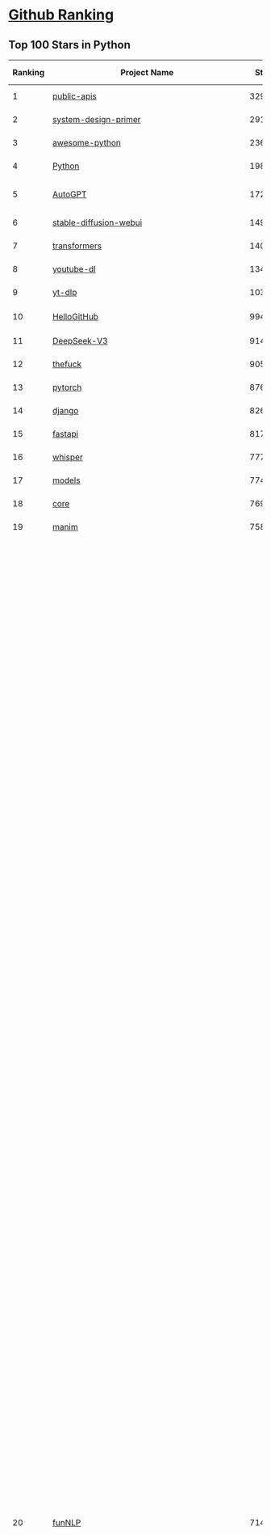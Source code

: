 [Github Ranking](../README.md)
==========

## Top 100 Stars in Python

| Ranking | Project Name | Stars | Forks | Language | Open Issues | Description | Last Commit |
| ------- | ------------ | ----- | ----- | -------- | ----------- | ----------- | ----------- |
| 1 | [public-apis](https://github.com/public-apis/public-apis) | 329407 | 34926 | Python | 51 | A collective list of free APIs | 2024-10-31T19:50:02Z |
| 2 | [system-design-primer](https://github.com/donnemartin/system-design-primer) | 291278 | 48402 | Python | 235 | Learn how to design large-scale systems. Prep for the system design interview.  Includes Anki flashcards. | 2024-12-02T01:10:39Z |
| 3 | [awesome-python](https://github.com/vinta/awesome-python) | 236449 | 25386 | Python | 0 | An opinionated list of awesome Python frameworks, libraries, software and resources. | 2024-08-11T17:10:18Z |
| 4 | [Python](https://github.com/TheAlgorithms/Python) | 198003 | 46371 | Python | 63 | All Algorithms implemented in Python | 2025-03-08T21:52:20Z |
| 5 | [AutoGPT](https://github.com/Significant-Gravitas/AutoGPT) | 172656 | 45246 | Python | 177 | AutoGPT is the vision of accessible AI for everyone, to use and to build on. Our mission is to provide the tools, so that you can focus on what matters. | 2025-03-08T23:24:44Z |
| 6 | [stable-diffusion-webui](https://github.com/AUTOMATIC1111/stable-diffusion-webui) | 149068 | 27831 | Python | 2310 | Stable Diffusion web UI | 2025-03-04T16:11:29Z |
| 7 | [transformers](https://github.com/huggingface/transformers) | 140830 | 28217 | Python | 1018 | 🤗 Transformers: State-of-the-art Machine Learning for Pytorch, TensorFlow, and JAX. | 2025-03-08T17:59:32Z |
| 8 | [youtube-dl](https://github.com/ytdl-org/youtube-dl) | 134574 | 10228 | Python | 3691 | Command-line program to download videos from YouTube.com and other video sites | 2025-02-28T01:02:20Z |
| 9 | [yt-dlp](https://github.com/yt-dlp/yt-dlp) | 103197 | 8093 | Python | 1522 | A feature-rich command-line audio/video downloader | 2025-03-07T21:14:38Z |
| 10 | [HelloGitHub](https://github.com/521xueweihan/HelloGitHub) | 99432 | 9833 | Python | 199 | :octocat: 分享 GitHub 上有趣、入门级的开源项目。Share interesting, entry-level open source projects on GitHub. | 2025-02-28T06:18:37Z |
| 11 | [DeepSeek-V3](https://github.com/deepseek-ai/DeepSeek-V3) | 91439 | 14778 | Python | 98 | None | 2025-02-24T03:50:20Z |
| 12 | [thefuck](https://github.com/nvbn/thefuck) | 90560 | 3632 | Python | 277 | Magnificent app which corrects your previous console command. | 2024-07-19T14:56:13Z |
| 13 | [pytorch](https://github.com/pytorch/pytorch) | 87679 | 23556 | Python | 14594 | Tensors and Dynamic neural networks in Python with strong GPU acceleration | 2025-03-09T04:01:32Z |
| 14 | [django](https://github.com/django/django) | 82629 | 32349 | Python | 0 | The Web framework for perfectionists with deadlines. | 2025-03-07T14:36:51Z |
| 15 | [fastapi](https://github.com/fastapi/fastapi) | 81789 | 7054 | Python | 52 | FastAPI framework, high performance, easy to learn, fast to code, ready for production | 2025-03-07T03:25:47Z |
| 16 | [whisper](https://github.com/openai/whisper) | 77733 | 9319 | Python | 0 | Robust Speech Recognition via Large-Scale Weak Supervision | 2025-01-04T20:56:17Z |
| 17 | [models](https://github.com/tensorflow/models) | 77433 | 45669 | Python | 1063 | Models and examples built with TensorFlow | 2025-03-08T00:16:34Z |
| 18 | [core](https://github.com/home-assistant/core) | 76969 | 32784 | Python | 2825 | :house_with_garden: Open source home automation that puts local control and privacy first. | 2025-03-09T03:42:57Z |
| 19 | [manim](https://github.com/3b1b/manim) | 75854 | 6594 | Python | 438 | Animation engine for explanatory math videos | 2025-02-26T15:52:59Z |
| 20 | [funNLP](https://github.com/fighting41love/funNLP) | 71469 | 14727 | Python | 30 | 中英文敏感词、语言检测、中外手机/电话归属地/运营商查询、名字推断性别、手机号抽取、身份证抽取、邮箱抽取、中日文人名库、中文缩写库、拆字词典、词汇情感值、停用词、反动词表、暴恐词表、繁简体转换、英文模拟中文发音、汪峰歌词生成器、职业名称词库、同义词库、反义词库、否定词库、汽车品牌词库、汽车零件词库、连续英文切割、各种中文词向量、公司名字大全、古诗词库、IT词库、财经词库、成语词库、地名词库、历史名人词库、诗词词库、医学词库、饮食词库、法律词库、汽车词库、动物词库、中文聊天语料、中文谣言数据、百度中文问答数据集、句子相似度匹配算法集合、bert资源、文本生成&摘要相关工具、cocoNLP信息抽取工具、国内电话号码正则匹配、清华大学XLORE:中英文跨语言百科知识图谱、清华大学人工智能技术系列报告、自然语言生成、NLU太难了系列、自动对联数据及机器人、用户名黑名单列表、罪名法务名词及分类模型、微信公众号语料、cs224n深度学习自然语言处理课程、中文手写汉字识别、中文自然语言处理 语料/数据集、变量命名神器、分词语料库+代码、任务型对话英文数据集、ASR 语音数据集 + 基于深度学习的中文语音识别系统、笑声检测器、Microsoft多语言数字/单位/如日期时间识别包、中华新华字典数据库及api(包括常用歇后语、成语、词语和汉字)、文档图谱自动生成、SpaCy 中文模型、Common Voice语音识别数据集新版、神经网络关系抽取、基于bert的命名实体识别、关键词(Keyphrase)抽取包pke、基于医疗领域知识图谱的问答系统、基于依存句法与语义角色标注的事件三元组抽取、依存句法分析4万句高质量标注数据、cnocr：用来做中文OCR的Python3包、中文人物关系知识图谱项目、中文nlp竞赛项目及代码汇总、中文字符数据、speech-aligner: 从“人声语音”及其“语言文本”产生音素级别时间对齐标注的工具、AmpliGraph: 知识图谱表示学习(Python)库：知识图谱概念链接预测、Scattertext 文本可视化(python)、语言/知识表示工具：BERT & ERNIE、中文对比英文自然语言处理NLP的区别综述、Synonyms中文近义词工具包、HarvestText领域自适应文本挖掘工具（新词发现-情感分析-实体链接等）、word2word：(Python)方便易用的多语言词-词对集：62种语言/3,564个多语言对、语音识别语料生成工具：从具有音频/字幕的在线视频创建自动语音识别(ASR)语料库、构建医疗实体识别的模型（包含词典和语料标注）、单文档非监督的关键词抽取、Kashgari中使用gpt-2语言模型、开源的金融投资数据提取工具、文本自动摘要库TextTeaser: 仅支持英文、人民日报语料处理工具集、一些关于自然语言的基本模型、基于14W歌曲知识库的问答尝试--功能包括歌词接龙and已知歌词找歌曲以及歌曲歌手歌词三角关系的问答、基于Siamese bilstm模型的相似句子判定模型并提供训练数据集和测试数据集、用Transformer编解码模型实现的根据Hacker News文章标题自动生成评论、用BERT进行序列标记和文本分类的模板代码、LitBank：NLP数据集——支持自然语言处理和计算人文学科任务的100部带标记英文小说语料、百度开源的基准信息抽取系统、虚假新闻数据集、Facebook: LAMA语言模型分析，提供Transformer-XL/BERT/ELMo/GPT预训练语言模型的统一访问接口、CommonsenseQA：面向常识的英文QA挑战、中文知识图谱资料、数据及工具、各大公司内部里大牛分享的技术文档 PDF 或者 PPT、自然语言生成SQL语句（英文）、中文NLP数据增强（EDA）工具、英文NLP数据增强工具 、基于医药知识图谱的智能问答系统、京东商品知识图谱、基于mongodb存储的军事领域知识图谱问答项目、基于远监督的中文关系抽取、语音情感分析、中文ULMFiT-情感分析-文本分类-语料及模型、一个拍照做题程序、世界各国大规模人名库、一个利用有趣中文语料库 qingyun 训练出来的中文聊天机器人、中文聊天机器人seqGAN、省市区镇行政区划数据带拼音标注、教育行业新闻语料库包含自动文摘功能、开放了对话机器人-知识图谱-语义理解-自然语言处理工具及数据、中文知识图谱：基于百度百科中文页面-抽取三元组信息-构建中文知识图谱、masr: 中文语音识别-提供预训练模型-高识别率、Python音频数据增广库、中文全词覆盖BERT及两份阅读理解数据、ConvLab：开源多域端到端对话系统平台、中文自然语言处理数据集、基于最新版本rasa搭建的对话系统、基于TensorFlow和BERT的管道式实体及关系抽取、一个小型的证券知识图谱/知识库、复盘所有NLP比赛的TOP方案、OpenCLaP：多领域开源中文预训练语言模型仓库、UER：基于不同语料+编码器+目标任务的中文预训练模型仓库、中文自然语言处理向量合集、基于金融-司法领域(兼有闲聊性质)的聊天机器人、g2pC：基于上下文的汉语读音自动标记模块、Zincbase 知识图谱构建工具包、诗歌质量评价/细粒度情感诗歌语料库、快速转化「中文数字」和「阿拉伯数字」、百度知道问答语料库、基于知识图谱的问答系统、jieba_fast 加速版的jieba、正则表达式教程、中文阅读理解数据集、基于BERT等最新语言模型的抽取式摘要提取、Python利用深度学习进行文本摘要的综合指南、知识图谱深度学习相关资料整理、维基大规模平行文本语料、StanfordNLP 0.2.0：纯Python版自然语言处理包、NeuralNLP-NeuralClassifier：腾讯开源深度学习文本分类工具、端到端的封闭域对话系统、中文命名实体识别：NeuroNER vs. BertNER、新闻事件线索抽取、2019年百度的三元组抽取比赛：“科学空间队”源码、基于依存句法的开放域文本知识三元组抽取和知识库构建、中文的GPT2训练代码、ML-NLP - 机器学习(Machine Learning)NLP面试中常考到的知识点和代码实现、nlp4han:中文自然语言处理工具集(断句/分词/词性标注/组块/句法分析/语义分析/NER/N元语法/HMM/代词消解/情感分析/拼写检查、XLM：Facebook的跨语言预训练语言模型、用基于BERT的微调和特征提取方法来进行知识图谱百度百科人物词条属性抽取、中文自然语言处理相关的开放任务-数据集-当前最佳结果、CoupletAI - 基于CNN+Bi-LSTM+Attention 的自动对对联系统、抽象知识图谱、MiningZhiDaoQACorpus - 580万百度知道问答数据挖掘项目、brat rapid annotation tool: 序列标注工具、大规模中文知识图谱数据：1.4亿实体、数据增强在机器翻译及其他nlp任务中的应用及效果、allennlp阅读理解:支持多种数据和模型、PDF表格数据提取工具 、 Graphbrain：AI开源软件库和科研工具，目的是促进自动意义提取和文本理解以及知识的探索和推断、简历自动筛选系统、基于命名实体识别的简历自动摘要、中文语言理解测评基准，包括代表性的数据集&基准模型&语料库&排行榜、树洞 OCR 文字识别 、从包含表格的扫描图片中识别表格和文字、语声迁移、Python口语自然语言处理工具集(英文)、 similarity：相似度计算工具包，java编写、海量中文预训练ALBERT模型 、Transformers 2.0 、基于大规模音频数据集Audioset的音频增强 、Poplar：网页版自然语言标注工具、图片文字去除，可用于漫画翻译 、186种语言的数字叫法库、Amazon发布基于知识的人-人开放领域对话数据集 、中文文本纠错模块代码、繁简体转换 、 Python实现的多种文本可读性评价指标、类似于人名/地名/组织机构名的命名体识别数据集 、东南大学《知识图谱》研究生课程(资料)、. 英文拼写检查库 、 wwsearch是企业微信后台自研的全文检索引擎、CHAMELEON：深度学习新闻推荐系统元架构 、 8篇论文梳理BERT相关模型进展与反思、DocSearch：免费文档搜索引擎、 LIDA：轻量交互式对话标注工具 、aili - the fastest in-memory index in the East 东半球最快并发索引 、知识图谱车音工作项目、自然语言生成资源大全 、中日韩分词库mecab的Python接口库、中文文本摘要/关键词提取、汉字字符特征提取器 (featurizer)，提取汉字的特征（发音特征、字形特征）用做深度学习的特征、中文生成任务基准测评 、中文缩写数据集、中文任务基准测评 - 代表性的数据集-基准(预训练)模型-语料库-baseline-工具包-排行榜、PySS3：面向可解释AI的SS3文本分类器机器可视化工具 、中文NLP数据集列表、COPE - 格律诗编辑程序、doccano：基于网页的开源协同多语言文本标注工具 、PreNLP：自然语言预处理库、简单的简历解析器，用来从简历中提取关键信息、用于中文闲聊的GPT2模型：GPT2-chitchat、基于检索聊天机器人多轮响应选择相关资源列表(Leaderboards、Datasets、Papers)、(Colab)抽象文本摘要实现集锦(教程 、词语拼音数据、高效模糊搜索工具、NLP数据增广资源集、微软对话机器人框架 、 GitHub Typo Corpus：大规模GitHub多语言拼写错误/语法错误数据集、TextCluster：短文本聚类预处理模块 Short text cluster、面向语音识别的中文文本规范化、BLINK：最先进的实体链接库、BertPunc：基于BERT的最先进标点修复模型、Tokenizer：快速、可定制的文本词条化库、中文语言理解测评基准，包括代表性的数据集、基准(预训练)模型、语料库、排行榜、spaCy 医学文本挖掘与信息提取 、 NLP任务示例项目代码集、 python拼写检查库、chatbot-list - 行业内关于智能客服、聊天机器人的应用和架构、算法分享和介绍、语音质量评价指标(MOSNet, BSSEval, STOI, PESQ, SRMR)、 用138GB语料训练的法文RoBERTa预训练语言模型 、BERT-NER-Pytorch：三种不同模式的BERT中文NER实验、无道词典 - 有道词典的命令行版本，支持英汉互查和在线查询、2019年NLP亮点回顾、 Chinese medical dialogue data 中文医疗对话数据集 、最好的汉字数字(中文数字)-阿拉伯数字转换工具、 基于百科知识库的中文词语多词义/义项获取与特定句子词语语义消歧、awesome-nlp-sentiment-analysis - 情感分析、情绪原因识别、评价对象和评价词抽取、LineFlow：面向所有深度学习框架的NLP数据高效加载器、中文医学NLP公开资源整理 、MedQuAD：(英文)医学问答数据集、将自然语言数字串解析转换为整数和浮点数、Transfer Learning in Natural Language Processing (NLP) 、面向语音识别的中文/英文发音辞典、Tokenizers：注重性能与多功能性的最先进分词器、CLUENER 细粒度命名实体识别 Fine Grained Named Entity Recognition、 基于BERT的中文命名实体识别、中文谣言数据库、NLP数据集/基准任务大列表、nlp相关的一些论文及代码, 包括主题模型、词向量(Word Embedding)、命名实体识别(NER)、文本分类(Text Classificatin)、文本生成(Text Generation)、文本相似性(Text Similarity)计算等，涉及到各种与nlp相关的算法，基于keras和tensorflow 、Python文本挖掘/NLP实战示例、 Blackstone：面向非结构化法律文本的spaCy pipeline和NLP模型通过同义词替换实现文本“变脸” 、中文 预训练 ELECTREA 模型: 基于对抗学习 pretrain Chinese Model 、albert-chinese-ner - 用预训练语言模型ALBERT做中文NER 、基于GPT2的特定主题文本生成/文本增广、开源预训练语言模型合集、多语言句向量包、编码、标记和实现：一种可控高效的文本生成方法、 英文脏话大列表 、attnvis：GPT2、BERT等transformer语言模型注意力交互可视化、CoVoST：Facebook发布的多语种语音-文本翻译语料库，包括11种语言(法语、德语、荷兰语、俄语、西班牙语、意大利语、土耳其语、波斯语、瑞典语、蒙古语和中文)的语音、文字转录及英文译文、Jiagu自然语言处理工具 - 以BiLSTM等模型为基础，提供知识图谱关系抽取 中文分词 词性标注 命名实体识别 情感分析 新词发现 关键词 文本摘要 文本聚类等功能、用unet实现对文档表格的自动检测，表格重建、NLP事件提取文献资源列表 、 金融领域自然语言处理研究资源大列表、CLUEDatasetSearch - 中英文NLP数据集：搜索所有中文NLP数据集，附常用英文NLP数据集 、medical_NER - 中文医学知识图谱命名实体识别 、(哈佛)讲因果推理的免费书、知识图谱相关学习资料/数据集/工具资源大列表、Forte：灵活强大的自然语言处理pipeline工具集 、Python字符串相似性算法库、PyLaia：面向手写文档分析的深度学习工具包、TextFooler：针对文本分类/推理的对抗文本生成模块、Haystack：灵活、强大的可扩展问答(QA)框架、中文关键短语抽取工具 | 2024-05-10T07:38:24Z |
| 21 | [ComfyUI](https://github.com/comfyanonymous/ComfyUI) | 70197 | 7564 | Python | 2002 | The most powerful and modular diffusion model GUI, api and backend with a graph/nodes interface. | 2025-03-09T01:59:39Z |
| 22 | [devops-exercises](https://github.com/bregman-arie/devops-exercises) | 69936 | 15568 | Python | 33 | Linux, Jenkins, AWS, SRE, Prometheus, Docker, Python, Ansible, Git, Kubernetes, Terraform, OpenStack, SQL, NoSQL, Azure, GCP, DNS, Elastic, Network, Virtualization. DevOps Interview Questions | 2025-01-25T17:57:43Z |
| 23 | [flask](https://github.com/pallets/flask) | 69003 | 16310 | Python | 5 | The Python micro framework for building web applications. | 2025-01-05T17:10:05Z |
| 24 | [screenshot-to-code](https://github.com/abi/screenshot-to-code) | 68918 | 8473 | Python | 96 | Drop in a screenshot and convert it to clean code (HTML/Tailwind/React/Vue) | 2025-02-25T21:04:08Z |
| 25 | [gpt_academic](https://github.com/binary-husky/gpt_academic) | 67821 | 8319 | Python | 249 | 为GPT/GLM等LLM大语言模型提供实用化交互接口，特别优化论文阅读/润色/写作体验，模块化设计，支持自定义快捷按钮&函数插件，支持Python和C++等项目剖析&自译解功能，PDF/LaTex论文翻译&总结功能，支持并行问询多种LLM模型，支持chatglm3等本地模型。接入通义千问, deepseekcoder, 讯飞星火, 文心一言, llama2, rwkv, claude2, moss等。 | 2025-03-08T16:04:59Z |
| 26 | [awesome-machine-learning](https://github.com/josephmisiti/awesome-machine-learning) | 67145 | 14805 | Python | 0 | A curated list of awesome Machine Learning frameworks, libraries and software. | 2025-02-13T13:51:00Z |
| 27 | [d2l-zh](https://github.com/d2l-ai/d2l-zh) | 66580 | 11334 | Python | 0 | 《动手学深度学习》：面向中文读者、能运行、可讨论。中英文版被70多个国家的500多所大学用于教学。 | 2024-07-30T09:32:19Z |
| 28 | [cpython](https://github.com/python/cpython) | 65648 | 31270 | Python | 7212 | The Python programming language | 2025-03-08T21:45:48Z |
| 29 | [ansible](https://github.com/ansible/ansible) | 64246 | 23990 | Python | 555 | Ansible is a radically simple IT automation platform that makes your applications and systems easier to deploy and maintain. Automate everything from code deployment to network configuration to cloud management, in a language that approaches plain English, using SSH, with no agents to install on remote systems. https://docs.ansible.com. | 2025-03-06T14:30:43Z |
| 30 | [gpt4free](https://github.com/xtekky/gpt4free) | 63778 | 13561 | Python | 46 | The official gpt4free repository \| various collection of powerful language models \| o3 and deepseek r1, gpt-4.5 | 2025-03-06T19:18:08Z |
| 31 | [PayloadsAllTheThings](https://github.com/swisskyrepo/PayloadsAllTheThings) | 63740 | 15088 | Python | 0 | A list of useful payloads and bypass for Web Application Security and Pentest/CTF | 2025-03-07T11:16:15Z |
| 32 | [sherlock](https://github.com/sherlock-project/sherlock) | 62886 | 7249 | Python | 84 | Hunt down social media accounts by username across social networks | 2025-02-17T06:07:27Z |
| 33 | [keras](https://github.com/keras-team/keras) | 62665 | 19535 | Python | 223 | Deep Learning for humans | 2025-03-08T23:56:58Z |
| 34 | [scikit-learn](https://github.com/scikit-learn/scikit-learn) | 61351 | 25662 | Python | 1585 | scikit-learn: machine learning in Python | 2025-03-08T03:18:14Z |
| 35 | [new-pac](https://github.com/Alvin9999/new-pac) | 59186 | 9780 | Python | 423 | 翻墙-科学上网、自由上网、免费科学上网、免费翻墙、fanqiang、油管youtube/视频下载、软件、VPN、一键翻墙浏览器，vps一键搭建翻墙服务器脚本/教程，免费shadowsocks/ss/ssr/v2ray/goflyway账号/节点，翻墙梯子，电脑、手机、iOS、安卓、windows、Mac、Linux、路由器翻墙、科学上网、youtube视频下载、youtube油管镜像/免翻墙网站、美区apple id共享账号、翻墙-科学上网-梯子 | 2025-03-09T04:02:02Z |
| 36 | [annotated_deep_learning_paper_implementations](https://github.com/labmlai/annotated_deep_learning_paper_implementations) | 59040 | 5991 | Python | 31 | 🧑‍🏫 60+ Implementations/tutorials of deep learning papers with side-by-side notes 📝; including transformers (original, xl, switch, feedback, vit, ...), optimizers (adam, adabelief, sophia, ...), gans(cyclegan, stylegan2, ...), 🎮 reinforcement learning (ppo, dqn), capsnet, distillation, ... 🧠 | 2024-08-24T09:18:59Z |
| 37 | [open-interpreter](https://github.com/OpenInterpreter/open-interpreter) | 58610 | 5001 | Python | 211 | A natural language interface for computers | 2025-01-24T13:02:04Z |
| 38 | [localstack](https://github.com/localstack/localstack) | 57966 | 4101 | Python | 269 | 💻 A fully functional local AWS cloud stack. Develop and test your cloud & Serverless apps offline | 2025-03-07T17:55:19Z |
| 39 | [llama](https://github.com/meta-llama/llama) | 57816 | 9714 | Python | 423 | Inference code for Llama models | 2025-01-26T21:42:26Z |
| 40 | [private-gpt](https://github.com/zylon-ai/private-gpt) | 55381 | 7420 | Python | 240 | Interact with your documents using the power of GPT, 100% privately, no data leaks | 2024-11-13T19:30:32Z |
| 41 | [you-get](https://github.com/soimort/you-get) | 55264 | 9731 | Python | 0 | :arrow_double_down: Dumb downloader that scrapes the web | 2025-01-04T02:13:08Z |
| 42 | [scrapy](https://github.com/scrapy/scrapy) | 54465 | 10691 | Python | 436 | Scrapy, a fast high-level web crawling & scraping framework for Python. | 2025-03-08T16:50:54Z |
| 43 | [face_recognition](https://github.com/ageitgey/face_recognition) | 54302 | 13566 | Python | 760 | The world's simplest facial recognition api for Python and the command line | 2024-08-21T06:22:36Z |
| 44 | [Real-Time-Voice-Cloning](https://github.com/CorentinJ/Real-Time-Voice-Cloning) | 53679 | 8904 | Python | 199 | Clone a voice in 5 seconds to generate arbitrary speech in real-time | 2024-08-14T19:54:03Z |
| 45 | [faceswap](https://github.com/deepfakes/faceswap) | 53424 | 13347 | Python | 30 | Deepfakes Software For All | 2025-02-26T17:55:37Z |
| 46 | [gpt-engineer](https://github.com/AntonOsika/gpt-engineer) | 53290 | 6964 | Python | 22 | Platform to experiment with the AI Software Engineer. Terminal based. NOTE: Very different from https://gptengineer.app | 2024-11-17T22:47:32Z |
| 47 | [openpilot](https://github.com/commaai/openpilot) | 52815 | 9518 | Python | 118 | openpilot is an operating system for robotics. Currently, it upgrades the driver assistance system on 275+ supported cars. | 2025-03-09T03:06:50Z |
| 48 | [yolov5](https://github.com/ultralytics/yolov5) | 52763 | 16743 | Python | 208 | YOLOv5 🚀 in PyTorch > ONNX > CoreML > TFLite | 2025-01-30T16:42:48Z |
| 49 | [requests](https://github.com/psf/requests) | 52585 | 9398 | Python | 190 | A simple, yet elegant, HTTP library. | 2025-02-20T18:43:14Z |
| 50 | [hackingtool](https://github.com/Z4nzu/hackingtool) | 51820 | 5587 | Python | 48 | ALL IN ONE Hacking Tool For Hackers | 2025-03-03T15:17:19Z |
| 51 | [rich](https://github.com/Textualize/rich) | 51131 | 1794 | Python | 202 | Rich is a Python library for rich text and beautiful formatting in the terminal. | 2024-12-02T16:01:57Z |
| 52 | [langflow](https://github.com/langflow-ai/langflow) | 50743 | 5573 | Python | 336 | Langflow is a low-code app builder for RAG and multi-agent AI applications. It’s Python-based and agnostic to any model, API, or database. | 2025-03-08T09:18:55Z |
| 53 | [MetaGPT](https://github.com/geekan/MetaGPT) | 50533 | 5975 | Python | 53 | 🌟 The Multi-Agent Framework: First AI Software Company, Towards Natural Language Programming | 2025-03-07T08:04:15Z |
| 54 | [grok-1](https://github.com/xai-org/grok-1) | 50224 | 8371 | Python | 80 | Grok open release | 2024-08-30T04:17:25Z |
| 55 | [OpenHands](https://github.com/All-Hands-AI/OpenHands) | 49553 | 5444 | Python | 238 | 🙌 OpenHands: Code Less, Make More | 2025-03-09T01:24:44Z |
| 56 | [professional-programming](https://github.com/charlax/professional-programming) | 47393 | 3760 | Python | 0 | A collection of learning resources for curious software engineers | 2025-03-08T20:02:34Z |
| 57 | [PaddleOCR](https://github.com/PaddlePaddle/PaddleOCR) | 47110 | 8047 | Python | 32 | Awesome multilingual OCR toolkits based on PaddlePaddle (practical ultra lightweight OCR system, support 80+ languages recognition, provide data annotation and synthesis tools, support training and deployment among server, mobile, embedded and IoT devices) | 2025-03-07T16:26:10Z |
| 58 | [big-list-of-naughty-strings](https://github.com/minimaxir/big-list-of-naughty-strings) | 46990 | 2151 | Python | 69 | The Big List of Naughty Strings is a list of strings which have a high probability of causing issues when used as user-input data. | 2024-04-18T03:26:59Z |
| 59 | [30-Days-Of-Python](https://github.com/Asabeneh/30-Days-Of-Python) | 44954 | 8597 | Python | 53 | 30 days of Python programming challenge is a step-by-step guide to learn the Python programming language in 30 days. This challenge may take more than100 days, follow your own pace.  These videos may help too: https://www.youtube.com/channel/UC7PNRuno1rzYPb1xLa4yktw | 2025-02-11T09:58:01Z |
| 60 | [pandas](https://github.com/pandas-dev/pandas) | 44780 | 18310 | Python | 3621 | Flexible and powerful data analysis / manipulation library for Python, providing labeled data structures similar to R data.frame objects, statistical functions, and much more | 2025-03-07T23:51:45Z |
| 61 | [Deep-Live-Cam](https://github.com/hacksider/Deep-Live-Cam) | 44508 | 6556 | Python | 14 | real time face swap and one-click video deepfake with only a single image | 2025-03-06T06:05:28Z |
| 62 | [Fooocus](https://github.com/lllyasviel/Fooocus) | 43650 | 6580 | Python | 203 | Focus on prompting and generating | 2025-01-24T10:55:35Z |
| 63 | [LLaMA-Factory](https://github.com/hiyouga/LLaMA-Factory) | 43454 | 5323 | Python | 347 | Unified Efficient Fine-Tuning of 100+ LLMs & VLMs (ACL 2024) | 2025-03-07T12:07:18Z |
| 64 | [text-generation-webui](https://github.com/oobabooga/text-generation-webui) | 42801 | 5520 | Python | 207 | A Gradio web UI for Large Language Models with support for multiple inference backends. | 2025-03-03T20:09:55Z |
| 65 | [GPT-SoVITS](https://github.com/RVC-Boss/GPT-SoVITS) | 41932 | 4677 | Python | 722 | 1 min voice data can also be used to train a good TTS model! (few shot voice cloning) | 2025-03-05T10:22:01Z |
| 66 | [odoo](https://github.com/odoo/odoo) | 41104 | 26698 | Python | 3055 | Odoo. Open Source Apps To Grow Your Business. | 2025-03-08T21:19:16Z |
| 67 | [python-patterns](https://github.com/faif/python-patterns) | 41031 | 6956 | Python | 10 | A collection of design patterns/idioms in Python | 2024-09-05T20:53:59Z |
| 68 | [ChatGLM-6B](https://github.com/THUDM/ChatGLM-6B) | 41023 | 5234 | Python | 556 | ChatGLM-6B: An Open Bilingual Dialogue Language Model \| 开源双语对话语言模型 | 2024-06-27T04:05:25Z |
| 69 | [autogen](https://github.com/microsoft/autogen) | 40984 | 6100 | Python | 466 | A programming framework for agentic AI 🤖 PyPi: autogen-agentchat Discord: https://aka.ms/autogen-discord Office Hour: https://aka.ms/autogen-officehour | 2025-03-09T03:56:18Z |
| 70 | [vllm](https://github.com/vllm-project/vllm) | 40795 | 6137 | Python | 1415 | A high-throughput and memory-efficient inference and serving engine for LLMs | 2025-03-09T03:30:06Z |
| 71 | [ColossalAI](https://github.com/hpcaitech/ColossalAI) | 40561 | 4478 | Python | 418 | Making large AI models cheaper, faster and more accessible | 2025-03-07T10:43:05Z |
| 72 | [stablediffusion](https://github.com/Stability-AI/stablediffusion) | 40374 | 5175 | Python | 244 | High-Resolution Image Synthesis with Latent Diffusion Models | 2024-10-10T21:28:57Z |
| 73 | [diagrams](https://github.com/mingrammer/diagrams) | 40374 | 2595 | Python | 307 | :art: Diagram as Code for prototyping cloud system architectures | 2025-03-07T08:59:38Z |
| 74 | [ailearning](https://github.com/apachecn/ailearning) | 40271 | 11515 | Python | 2 | AiLearning：数据分析+机器学习实战+线性代数+PyTorch+NLTK+TF2 | 2024-11-12T16:21:55Z |
| 75 | [sentry](https://github.com/getsentry/sentry) | 40207 | 4278 | Python | 2135 | Developer-first error tracking and performance monitoring | 2025-03-09T03:56:55Z |
| 76 | [nanoGPT](https://github.com/karpathy/nanoGPT) | 39915 | 6542 | Python | 220 | The simplest, fastest repository for training/finetuning medium-sized GPTs. | 2024-12-09T23:53:04Z |
| 77 | [black](https://github.com/psf/black) | 39886 | 2552 | Python | 332 | The uncompromising Python code formatter | 2025-03-06T02:26:01Z |
| 78 | [llama_index](https://github.com/run-llama/llama_index) | 39726 | 5662 | Python | 685 | LlamaIndex is the leading framework for building LLM-powered agents over your data. | 2025-03-08T05:22:47Z |
| 79 | [markitdown](https://github.com/microsoft/markitdown) | 39685 | 1848 | Python | 140 | Python tool for converting files and office documents to Markdown. | 2025-03-09T03:32:44Z |
| 80 | [airflow](https://github.com/apache/airflow) | 39075 | 14772 | Python | 1117 | Apache Airflow - A platform to programmatically author, schedule, and monitor workflows | 2025-03-09T03:00:28Z |
| 81 | [cheat.sh](https://github.com/chubin/cheat.sh) | 39056 | 1810 | Python | 120 | the only cheat sheet you need | 2025-02-01T13:32:00Z |
| 82 | [Deep-Learning-Papers-Reading-Roadmap](https://github.com/floodsung/Deep-Learning-Papers-Reading-Roadmap) | 38819 | 7350 | Python | 50 | Deep Learning papers reading roadmap for anyone who are eager to learn this amazing tech! | 2022-11-27T13:18:32Z |
| 83 | [bert](https://github.com/google-research/bert) | 38777 | 9668 | Python | 791 | TensorFlow code and pre-trained models for BERT | 2024-07-23T23:39:41Z |
| 84 | [mitmproxy](https://github.com/mitmproxy/mitmproxy) | 38267 | 4128 | Python | 324 | An interactive TLS-capable intercepting HTTP proxy for penetration testers and software developers. | 2025-03-05T21:08:04Z |
| 85 | [TTS](https://github.com/coqui-ai/TTS) | 38251 | 4788 | Python | 11 | 🐸💬 - a deep learning toolkit for Text-to-Speech, battle-tested in research and production | 2024-08-16T12:07:14Z |
| 86 | [FastChat](https://github.com/lm-sys/FastChat) | 38055 | 4649 | Python | 802 | An open platform for training, serving, and evaluating large language models. Release repo for Vicuna and Chatbot Arena. | 2025-03-01T06:43:01Z |
| 87 | [streamlit](https://github.com/streamlit/streamlit) | 38032 | 3298 | Python | 965 | Streamlit — A faster way to build and share data apps. | 2025-03-09T02:04:01Z |
| 88 | [WeChatMsg](https://github.com/LC044/WeChatMsg) | 37890 | 3904 | Python | 60 | 提取微信聊天记录，将其导出成HTML、Word、Excel文档永久保存，对聊天记录进行分析生成年度聊天报告，用聊天数据训练专属于个人的AI聊天助手 | 2025-01-02T13:14:29Z |
| 89 | [ultralytics](https://github.com/ultralytics/ultralytics) | 37612 | 7303 | Python | 539 | Ultralytics YOLO11 🚀 | 2025-03-09T02:35:18Z |
| 90 | [quivr](https://github.com/QuivrHQ/quivr) | 37489 | 3635 | Python | 25 | Opiniated RAG for integrating GenAI in your apps 🧠   Focus on your product rather than the RAG. Easy integration in existing products with customisation!  Any LLM: GPT4, Groq, Llama. Any Vectorstore: PGVector, Faiss. Any Files. Anyway you want.  | 2025-03-07T10:38:03Z |
| 91 | [DeepSpeed](https://github.com/deepspeedai/DeepSpeed) | 37271 | 4285 | Python | 1011 | DeepSpeed is a deep learning optimization library that makes distributed training and inference easy, efficient, and effective. | 2025-03-09T01:48:02Z |
| 92 | [Open-Assistant](https://github.com/LAION-AI/Open-Assistant) | 37241 | 3264 | Python | 226 | OpenAssistant is a chat-based assistant that understands tasks, can interact with third-party systems, and retrieve information dynamically to do so. | 2024-08-17T01:55:35Z |
| 93 | [freqtrade](https://github.com/freqtrade/freqtrade) | 37082 | 7289 | Python | 37 | Free, open source crypto trading bot | 2025-03-08T18:53:14Z |
| 94 | [browser-use](https://github.com/browser-use/browser-use) | 37059 | 3848 | Python | 287 | Make websites accessible for AI agents | 2025-03-03T00:24:40Z |
| 95 | [python-cheatsheet](https://github.com/gto76/python-cheatsheet) | 36945 | 6580 | Python | 5 | Comprehensive Python Cheatsheet | 2025-03-08T12:31:33Z |
| 96 | [interview_internal_reference](https://github.com/0voice/interview_internal_reference) | 36825 | 9459 | Python | 28 | 2023年最新总结，阿里，腾讯，百度，美团，头条等技术面试题目，以及答案，专家出题人分析汇总。 | 2024-05-20T12:04:02Z |
| 97 | [gradio](https://github.com/gradio-app/gradio) | 36662 | 2777 | Python | 461 | Build and share delightful machine learning apps, all in Python. 🌟 Star to support our work! | 2025-03-08T09:35:37Z |
| 98 | [OpenBB](https://github.com/OpenBB-finance/OpenBB) | 36660 | 3321 | Python | 38 | Investment Research for Everyone, Everywhere. | 2025-03-08T22:45:27Z |
| 99 | [GFPGAN](https://github.com/TencentARC/GFPGAN) | 36407 | 6036 | Python | 355 | GFPGAN aims at developing Practical Algorithms for Real-world Face Restoration. | 2024-07-26T18:44:02Z |
| 100 | [wtfpython](https://github.com/satwikkansal/wtfpython) | 36061 | 2666 | Python | 64 | What the f*ck Python? 😱 | 2025-03-06T07:35:23Z |

